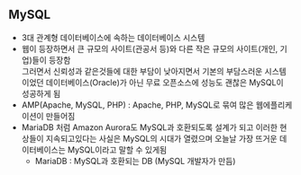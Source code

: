 ## MySQL
- 3대 관계형 데이터베이스에 속하는 데이터베이스 시스템
- 웹이 등장하면서 큰 규모의 사이트(관공서 등)와 다른 작은 규모의 사이트(개인, 기업)들이 등장함<br/>그러면서 신뢰성과 같은것들에 대한 부담이 낮아지면서 기본의 부담스러운 시스템이었던 데이터베이스(Oracle)가 아닌 무료 오픈소스에 성능도 괜찮은 MySQL이 성공하게 됨
- AMP(Apache, MySQL, PHP) : Apache, PHP, MySQL로 묶여 많은 웹에플리케이션이 만들어짐
- MariaDB 처럼 Amazon Aurora도 MySQL과 호환되도록 설계가 되고 이러한 현상들이 지속되고있다는 사실은 MySQL의 시대가 열렸으며 오늘날 가장 뜨거운 데이터베이스는 MySQL이라고 말할 수 있게됨
  - MariaDB : MySQL과 호환되는 DB (MySQL 개발자가 만듬)
